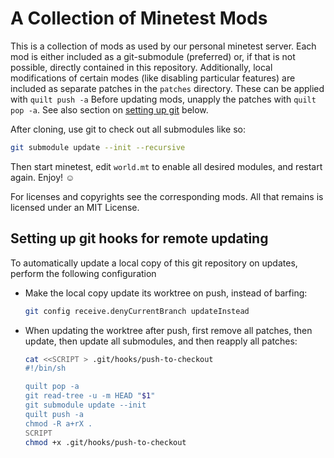 A Collection of Minetest Mods
=============================

This is a collection of mods as used by our personal minetest server.  Each mod
is either included as a git-submodule (preferred) or, if that is not possible,
directly contained in this repository.  Additionally, local modifications of
certain modes (like disabling particular features) are included as separate
patches in the `patches` directory.  These can be applied with `quilt push -a`
Before updating mods, unapply the patches with `quilt pop -a`.  See also section
on [setting up git](#git-setup) below.

After cloning, use git to check out all submodules like so:

```sh
git submodule update --init --recursive
```

Then start minetest, edit `world.mt` to enable all desired modules, and restart
again.  Enjoy! ☺

For licenses and copyrights see the corresponding mods.  All that remains is
licensed under an MIT License.

<a name="git-setup">Setting up git hooks for remote updating</a>
-----------------------------------------------------------------

To automatically update a local copy of this git repository on updates, perform
the following configuration

- Make the local copy update its worktree on push, instead of barfing:

  ~~~sh
  git config receive.denyCurrentBranch updateInstead
  ~~~

- When updating the worktree after push, first remove all patches, then update,
  then update all submodules, and then reapply all patches:

  ~~~sh
  cat <<SCRIPT > .git/hooks/push-to-checkout
  #!/bin/sh

  quilt pop -a
  git read-tree -u -m HEAD "$1"
  git submodule update --init
  quilt push -a
  chmod -R a+rX .
  SCRIPT
  chmod +x .git/hooks/push-to-checkout
  ~~~
